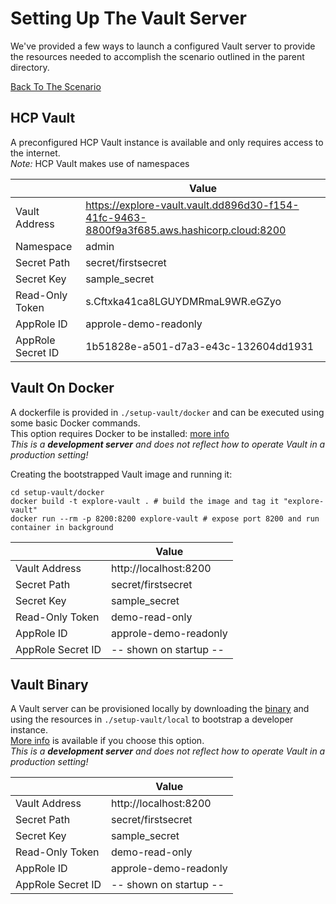 # Setting Up The Vault Server
We've provided a few ways to launch a configured Vault server to provide the
resources needed to accomplish the scenario outlined in the parent directory.

[Back To The Scenario](../README.md)

## HCP Vault
A preconfigured HCP Vault instance is available and only requires access to the internet.  
_Note:_ HCP Vault makes use of namespaces

|                   | Value                                                                                     |
|-------------------|-------------------------------------------------------------------------------------------|
| Vault Address     | https://explore-vault.vault.dd896d30-f154-41fc-9463-8800f9a3f685.aws.hashicorp.cloud:8200 |
| Namespace         | admin                                                                                     |
| Secret Path       | secret/firstsecret                                                                        |
| Secret Key        | sample_secret                                                                             |
| Read-Only Token   | s.Cftxka41ca8LGUYDMRmaL9WR.eGZyo                                                          |
| AppRole ID        | approle-demo-readonly                                                                     |
| AppRole Secret ID | 1b51828e-a501-d7a3-e43c-132604dd1931                                                      |

## Vault On Docker
A dockerfile is provided in `./setup-vault/docker` and can be executed using some basic
Docker commands.  
This option requires Docker to be installed: [more info](https://docs.docker.com/get-docker/)  
_This is a **development server** and does not reflect how to operate Vault in a production setting!_

Creating the bootstrapped Vault image and running it:
```shell
cd setup-vault/docker
docker build -t explore-vault . # build the image and tag it "explore-vault"
docker run --rm -p 8200:8200 explore-vault # expose port 8200 and run container in background
```
|                   | Value                  |
|-------------------|------------------------|
| Vault Address     | http://localhost:8200  |
| Secret Path       | secret/firstsecret     |
| Secret Key        | sample_secret          |
| Read-Only Token   | demo-read-only         |
| AppRole ID        | approle-demo-readonly  |
| AppRole Secret ID | -- shown on startup -- |


## Vault Binary
A Vault server can be provisioned locally by downloading the [binary](https://www.vaultproject.io/downloads)
and using the resources in `./setup-vault/local` to bootstrap a developer instance.  
[More info](local/README.md) is available if you choose this option.  
_This is a **development server** and does not reflect how to operate Vault in a production setting!_

|                   | Value                  |
|-------------------|------------------------|
| Vault Address     | http://localhost:8200  |
| Secret Path       | secret/firstsecret     |
| Secret Key        | sample_secret          |
| Read-Only Token   | demo-read-only         |
| AppRole ID        | approle-demo-readonly  |
| AppRole Secret ID | -- shown on startup -- |